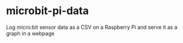 # microbit-pi-data
Log micro:bit sensor data as a CSV on a Raspberry Pi and serve it as a graph in a webpage
